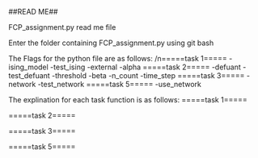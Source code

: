 ##READ ME##

FCP_assignment.py read me file

Enter the folder containing FCP_assignment.py using git bash

The Flags for the python file are as follows:
/n=====task 1=====
-ising_model
-test_ising
-external
-alpha
=====task 2=====
-defuant
-test_defuant
-threshold
-beta
-n_count
-time_step
=====task 3=====
-network
-test_network
=====task 5=====
-use_network

The explination for each task function is as follows:
=====task 1=====

=====task 2=====

=====task 3=====

=====task 5=====
